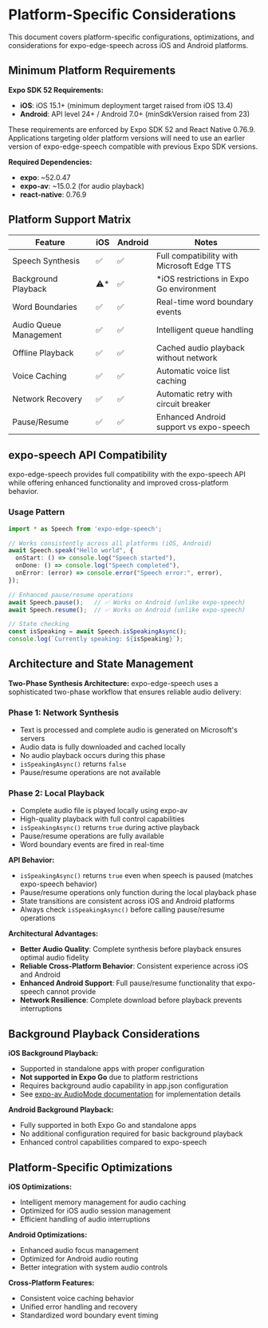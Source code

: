 # Platform-Specific Considerations

This document covers platform-specific configurations, optimizations, and considerations for expo-edge-speech across iOS and Android platforms.

## Minimum Platform Requirements

**Expo SDK 52 Requirements:**
- **iOS**: iOS 15.1+ (minimum deployment target raised from iOS 13.4)
- **Android**: API level 24+ / Android 7.0+ (minSdkVersion raised from 23)

These requirements are enforced by Expo SDK 52 and React Native 0.76.9. Applications targeting older platform versions will need to use an earlier version of expo-edge-speech compatible with previous Expo SDK versions.

**Required Dependencies:**
- **expo**: ~52.0.47
- **expo-av**: ~15.0.2 (for audio playback)
- **react-native**: 0.76.9

## Platform Support Matrix

| Feature | iOS | Android | Notes |
|---------|-----|---------|-------|
| Speech Synthesis | ✅ | ✅ | Full compatibility with Microsoft Edge TTS |
| Background Playback | ⚠️* | ✅ | *iOS restrictions in Expo Go environment |
| Word Boundaries | ✅ | ✅ | Real-time word boundary events |
| Audio Queue Management | ✅ | ✅ | Intelligent queue handling |
| Offline Playback | ✅ | ✅ | Cached audio playback without network |
| Voice Caching | ✅ | ✅ | Automatic voice list caching |
| Network Recovery | ✅ | ✅ | Automatic retry with circuit breaker |
| Pause/Resume | ✅ | ✅ | Enhanced Android support vs expo-speech |

## expo-speech API Compatibility

expo-edge-speech provides full compatibility with the expo-speech API while offering enhanced functionality and improved cross-platform behavior.

### Usage Pattern

```typescript
import * as Speech from 'expo-edge-speech';

// Works consistently across all platforms (iOS, Android)
await Speech.speak("Hello world", {
  onStart: () => console.log("Speech started"),
  onDone: () => console.log("Speech completed"),
  onError: (error) => console.error("Speech error:", error),
});

// Enhanced pause/resume operations
await Speech.pause();   // ✅ Works on Android (unlike expo-speech)
await Speech.resume();  // ✅ Works on Android (unlike expo-speech)

// State checking
const isSpeaking = await Speech.isSpeakingAsync();
console.log(`Currently speaking: ${isSpeaking}`);
```

## Architecture and State Management

**Two-Phase Synthesis Architecture:**
expo-edge-speech uses a sophisticated two-phase workflow that ensures reliable audio delivery:

### Phase 1: Network Synthesis
- Text is processed and complete audio is generated on Microsoft's servers
- Audio data is fully downloaded and cached locally
- No audio playback occurs during this phase
- `isSpeakingAsync()` returns `false`
- Pause/resume operations are not available

### Phase 2: Local Playback  
- Complete audio file is played locally using expo-av
- High-quality playback with full control capabilities
- `isSpeakingAsync()` returns `true` during active playback
- Pause/resume operations are fully available
- Word boundary events are fired in real-time

**API Behavior:**
- `isSpeakingAsync()` returns `true` even when speech is paused (matches expo-speech behavior)
- Pause/resume operations only function during the local playback phase
- State transitions are consistent across iOS and Android platforms
- Always check `isSpeakingAsync()` before calling pause/resume operations

**Architectural Advantages:**
- **Better Audio Quality**: Complete synthesis before playback ensures optimal audio fidelity
- **Reliable Cross-Platform Behavior**: Consistent experience across iOS and Android
- **Enhanced Android Support**: Full pause/resume functionality that expo-speech cannot provide
- **Network Resilience**: Complete download before playback prevents interruptions

## Background Playback Considerations

**iOS Background Playback:**
- Supported in standalone apps with proper configuration
- **Not supported in Expo Go** due to platform restrictions
- Requires background audio capability in app.json configuration
- See [expo-av AudioMode documentation](https://docs.expo.dev/versions/latest/sdk/audio-av/#audiomode) for implementation details

**Android Background Playback:**
- Fully supported in both Expo Go and standalone apps
- No additional configuration required for basic background playback
- Enhanced control capabilities compared to expo-speech

## Platform-Specific Optimizations

**iOS Optimizations:**
- Intelligent memory management for audio caching
- Optimized for iOS audio session management
- Efficient handling of audio interruptions

**Android Optimizations:**
- Enhanced audio focus management
- Optimized for Android audio routing
- Better integration with system audio controls

**Cross-Platform Features:**
- Consistent voice caching behavior
- Unified error handling and recovery
- Standardized word boundary event timing